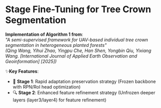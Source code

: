 # Stage Fine-Tuning for Tree Crown Segmentation 

**Implementation of Algorithm 1 from**:  
*"A semi-supervised framework for UAV-based individual tree crown segmentation in heterogeneous planted forests"*  
*(Qing Wang, Yihui Zhao, Yingpu Che, Han Shen, Yongbin Qiu, Yixiang Wang. [International Journal of Applied Earth Observation and Geoinformation] [2025])*  

✨**Key Features**:
- 🚀 **Stage 1**: Rapid adaptation preservation strategy (Frozen backbone with RPN/RoI head optimization)
- 🔍 **Stage 2**: Enhanced feature refinement strategy (Unfrozen deeper layers (layer3/layer4) for feature refinement)
